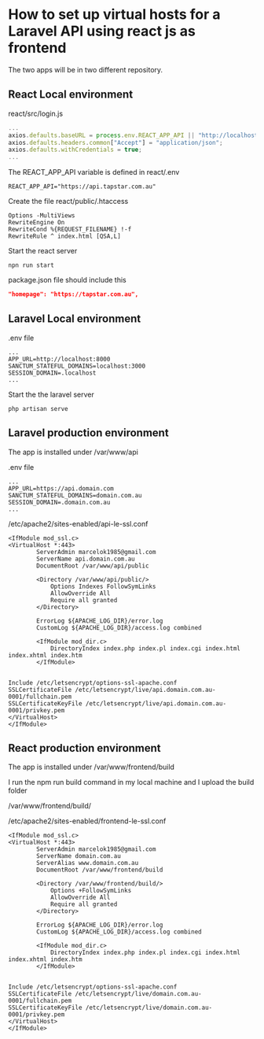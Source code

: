# How to set up virtual hosts for a Laravel API using react js as frontend

The two apps will be in two different repository.

## React Local environment

react/src/login.js

```js
...
axios.defaults.baseURL = process.env.REACT_APP_API || "http://localhost:8000";
axios.defaults.headers.common["Accept"] = "application/json";
axios.defaults.withCredentials = true;
...
```

The REACT_APP_API variable is defined in react/.env
```
REACT_APP_API="https://api.tapstar.com.au"
```

Create the file react/public/.htaccess
```
Options -MultiViews
RewriteEngine On
RewriteCond %{REQUEST_FILENAME} !-f
RewriteRule ^ index.html [QSA,L]
```

Start the react server
```
npn run start
```

package.json file should include this 
```json
"homepage": "https://tapstar.com.au",
```

## Laravel Local environment
.env file
```
...
APP_URL=http://localhost:8000
SANCTUM_STATEFUL_DOMAINS=localhost:3000
SESSION_DOMAIN=.localhost
...
```

Start the the laravel server
```
php artisan serve
```

## Laravel production environment

The app is installed under /var/www/api

.env file
```
...
APP_URL=https://api.domain.com
SANCTUM_STATEFUL_DOMAINS=domain.com.au
SESSION_DOMAIN=.domain.com.au
...
```

/etc/apache2/sites-enabled/api-le-ssl.conf
```
<IfModule mod_ssl.c>
<VirtualHost *:443>
        ServerAdmin marcelok1985@gmail.com
        ServerName api.domain.com.au
        DocumentRoot /var/www/api/public

        <Directory /var/www/api/public/>
            Options Indexes FollowSymLinks
            AllowOverride All
            Require all granted
        </Directory>

        ErrorLog ${APACHE_LOG_DIR}/error.log
        CustomLog ${APACHE_LOG_DIR}/access.log combined

        <IfModule mod_dir.c>
            DirectoryIndex index.php index.pl index.cgi index.html index.xhtml index.htm
        </IfModule>


Include /etc/letsencrypt/options-ssl-apache.conf
SSLCertificateFile /etc/letsencrypt/live/api.domain.com.au-0001/fullchain.pem
SSLCertificateKeyFile /etc/letsencrypt/live/api.domain.com.au-0001/privkey.pem
</VirtualHost>
</IfModule>
```

## React production environment

The app is installed under /var/www/frontend/build

I run the npm run build command in my local machine and I upload the build folder

/var/www/frontend/build/

/etc/apache2/sites-enabled/frontend-le-ssl.conf
```
<IfModule mod_ssl.c>
<VirtualHost *:443>
        ServerAdmin marcelok1985@gmail.com
        ServerName domain.com.au
        ServerAlias www.domain.com.au
        DocumentRoot /var/www/frontend/build

        <Directory /var/www/frontend/build/>
            Options +FollowSymLinks
            AllowOverride All
            Require all granted
        </Directory>

        ErrorLog ${APACHE_LOG_DIR}/error.log
        CustomLog ${APACHE_LOG_DIR}/access.log combined

        <IfModule mod_dir.c>
            DirectoryIndex index.php index.pl index.cgi index.html index.xhtml index.htm
        </IfModule>


Include /etc/letsencrypt/options-ssl-apache.conf
SSLCertificateFile /etc/letsencrypt/live/domain.com.au-0001/fullchain.pem
SSLCertificateKeyFile /etc/letsencrypt/live/domain.com.au-0001/privkey.pem
</VirtualHost>
</IfModule>
```
